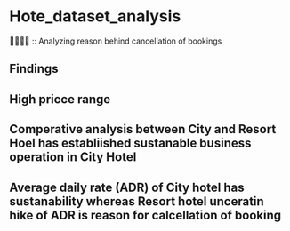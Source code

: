 # Hote_dataset_analysis
👨‍💻👨‍💻 :: Analyzing reason behind cancellation of bookings
## Findings 
## High pricce range 
## Comperative analysis between City and Resort Hoel has establiished sustanable business operation in City Hotel
## Average daily rate (ADR) of City hotel has sustanability whereas Resort hotel unceratin hike of ADR is reason for calcellation of booking
